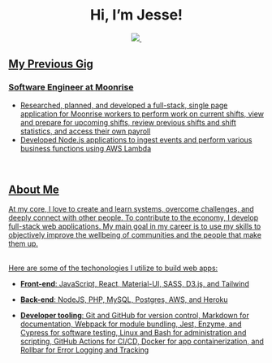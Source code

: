 <h1 align="center"> Hi, I’m Jesse! </h1>

<p align='center'>
  
  <a href="https://www.linkedin.com/in/jessesdevaney/">
    <img src="https://img.shields.io/badge/linkedin-%230077B5.svg?&style=for-the-badge&logo=linkedin&logoColor=white"
  </a>&nbsp;
  
</p>
  
<h2> My Previous Gig </h2>
<h3> Software Engineer at Moonrise </h3>

- Researched, planned, and developed a full-stack, single page application for Moonrise workers to perform work on current shifts, view and prepare for upcoming shifts, review previous shifts and shift statistics, and access their own payroll
- Developed Node.js applications to ingest events and perform various business functions using AWS Lambda


<br>
<h2> About Me </h2>

At my core, I love to create and learn systems, overcome challenges, and deeply connect with other people. To contribute to the economy, I develop full-stack web applications. My main goal in my career is to use my skills to objectively improve the wellbeing of communities and the people that make them up.


<br>
Here are some of the techonologies I utilize to build web apps:

- **Front-end**: JavaScript, React, Material-UI, SASS, D3.js, and Tailwind

- **Back-end**: NodeJS, PHP, MySQL, Postgres, AWS, and Heroku

- **Developer tooling**: Git and GitHub for version control, Markdown for documentation, Webpack for module bundling, Jest, Enzyme, and Cypress for software testing, Linux and Bash for administration and scripting, GitHub Actions for CI/CD, Docker for app containerization, and Rollbar for Error Logging and Tracking


<!---
JesseSDevaney/JesseSDevaney is a ✨ special ✨ repository because its `README.md` (this file) appears on your GitHub profile.
You can click the Preview link to take a look at your changes.
--->
